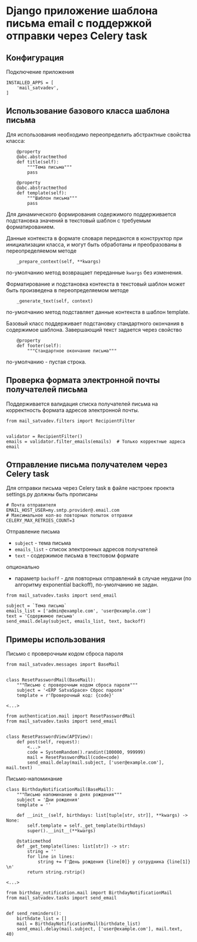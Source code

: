 # Django приложение шаблона письма email с поддержкой отправки через Celery task

## Конфигурация
Подключение приложения
```
INSTALLED_APPS = [
    'mail_satvadev',
]
```

## Использование базового класса шаблона письма
Для использования необходимо переопределить абстрактные свойства класса:
```
    @property
    @abc.abstractmethod
    def title(self):
        """Тема письма"""
        pass

    @property
    @abc.abstractmethod
    def template(self):
        """Шаблон письма"""
        pass
```

Для динамического формирования содержимого поддерживается подстановка значений
в текстовый шаблон с требуемым форматированием.

Данные контекста в формате словаря передаются в конструктор при инициализации
класса, и могут быть обработаны и преобразованы в переопределяемом методе
```
    _prepare_context(self, **kwargs)
```
по-умолчанию метод возвращает переданные `kwargs` без изменения.

Форматирование и подстановка контекста в текстовый шаблон может быть
произведена в переопределяемом методе
```
    _generate_text(self, context)
```
по-умолчанию метод подставляет данные контекста в шаблон template.

Базовый класс поддерживает подстановку стандартного окончания в содержимое
шаблона.
Завершающий текст задается через свойство
```
    @property
    def footer(self):
        """Стандартное окончание письма"""
```
по-умолчанию - пустая строка.

## Проверка формата электронной почты получателей письма

Поддерживается валидация списка получателей письма на корректность формата
адресов электронной почты.
```
from mail_satvadev.filters import RecipientFilter


validator = RecipientFilter()
emails = validator.filter_emails(emails)  # Только корректные адреса email
```

## Отправление письма получателем через Celery task
Для отправки письма через Celery task в файле настроек проекта settings.py
должны быть прописаны
```
# Почта отправителя
EMAIL_HOST_USER=my.smtp.provider@.email.com
# Максимальное кол-во повторных попыток отправки
CELERY_MAX_RETRIES_COUNT=3
```
Отправление письма
- `subject` - тема письма
- `emails_list` - список электронных адресов получателей
- `text` - содержимое письма в текстовом формате

опционально
- параметр `backoff` - для повторных отправлений в случае неудачи
(по алгоритму exponential backoff),
по-умолчанию не задан.
```
from mail_satvadev.tasks import send_email

subject = `Тема письма`
emails_list = ['admin@example.com', 'user@example.com']
text = 'Содержимое письма'
send_email.delay(subject, emails_list, text, backoff)
```


## Примеры использования
Письмо с проверочным кодом сброса пароля
```
from mail_satvadev.messages import BaseMail


class ResetPasswordMail(BaseMail):
    """Письмо с проверочным кодом сброса пароля"""
    subject = '<ERP SatvaSpace> Сброс пароля'
    template = r'Проверочный код: {code}'
    
<...>

from authentication.mail import ResetPasswordMail
from mail_satvadev.tasks import send_email


class ResetPasswordView(APIView):
    def post(self, request):
        <...>
        code = SystemRandom().randint(100000, 999999)
        mail = ResetPasswordMail(code=code)
        send_email.delay(mail.subject, ['user@example.com'], mail.text)
```

Письмо-напоминание
```
class BirthdayNotificationMail(BaseMail):
    """Письмо напоминание о днях рождения"""
    subject = 'Дни рождения'
    template = ''

    def __init__(self, birthdays: list[tuple[str, str]], **kwargs) -> None:
        self.template = self._get_template(birthdays)
        super().__init__(**kwargs)

    @staticmethod
    def _get_template(lines: list[str]) -> str:
        string = ''
        for line in lines:
            string += f'День рождения {line[0]} у сотрудника {line[1]} \n'
        return string.rstrip()
        
<...>       

from birthday_notification.mail import BirthdayNotificationMail
from mail_satvadev.tasks import send_email


def send_reminders():
    birthdate_list = []
    mail = BirthdayNotificationMail(birthdate_list)
    send_email.delay(mail.subject, ['user@example.com'], mail.text, 40)
```

